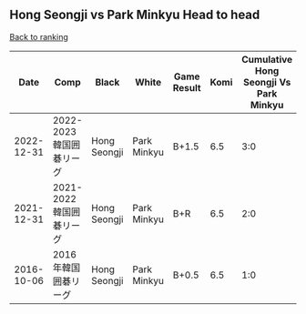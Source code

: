 ## Hong Seongji vs Park Minkyu Head to head

[Back to ranking](../../index.md)




| **Date** | **Comp** | **Black** | **White** | **Game Result** | **Komi** | **Cumulative Hong Seongji Vs Park Minkyu** | **Hong Seongji Streak** | **Park Minkyu Streak** | 
| --- | --- | --- | --- | --- | --- | --- | --- | --- |
| 2022-12-31 | 2022-2023韓国囲碁リーグ | Hong Seongji | Park Minkyu | B+1.5 | 6.5 | 3:0 | 3 | 0 | 
| 2021-12-31 | 2021-2022韓国囲碁リーグ | Hong Seongji | Park Minkyu | B+R | 6.5 | 2:0 | 2 | 0 | 
| 2016-10-06 | 2016年韓国囲碁リーグ | Hong Seongji | Park Minkyu | B+0.5 | 6.5 | 1:0 | 1 | 0 |




